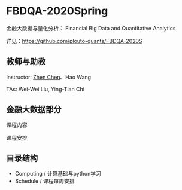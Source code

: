 # FBDQA-2020Spring

金融大数据与量化分析： Financial Big Data and Quantitative Analytics

详见：https://github.com/plouto-quants/FBDQA-2020S 

## 教师与助教

Instructor: [Zhen Chen](http://www.icenter.tsinghua.edu.cn/faculty/chenzhen/)、Hao Wang 

TAs: Wei-Wei Liu, Ying-Tian Chi

## 金融大数据部分

课程内容

课程安排

## 目录结构

- Computing / 计算基础与python学习
- Schedule / 课程每周安排




